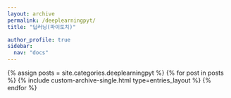 ```yaml
---
layout: archive
permalink: /deeplearningpyt/
title: "딥러닝(파이토치)"

author_profile: true
sidebar:
  nav: "docs"
---
```


{% assign posts = site.categories.deeplearningpyt %}
{% for post in posts %}
  {% include custom-archive-single.html type=entries_layout %}
{% endfor %}